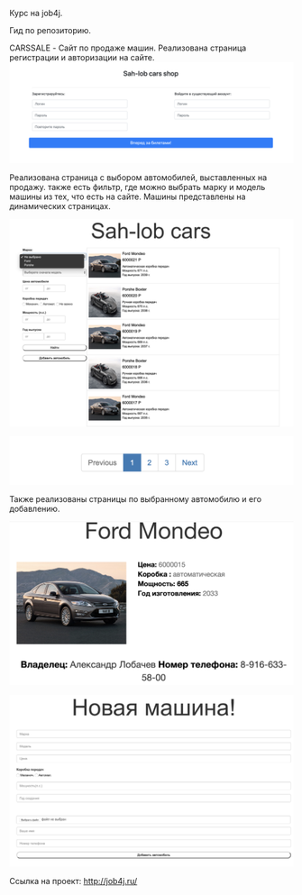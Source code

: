 Курс на job4j. 

Гид по репозиторию. 

CARSSALE - Сайт по продаже машин. 
Реализована страница регистрации и авторизации на сайте. 
![Alt text](images/carssale/carssale1.png?raw=true "регистрация")

Реализована страница с выбором автомобилей, выставленных на продажу. также есть фильтр, где можно выбрать марку и модель машины из тех, что есть на сайте. Машины представлены на динамических страницах.

![Alt text](images/carssale/carssale2.png?raw=true "машины")

![Alt text](images/carssale/carssale3.png?raw=true "страницы")

Также реализованы страницы по выбранному автомобилю и его добавлению. 

![Alt text](images/carssale/carssale4.png?raw=true "4")

![Alt text](images/carssale/carssale5.png?raw=true "5")

Ссылка на проект: http://job4j.ru/


